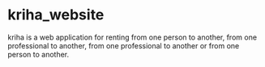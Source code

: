 # kriha_website
kriha is a web application for renting from one person to another, from one professional to another, from one professional to another or from one person to another.
